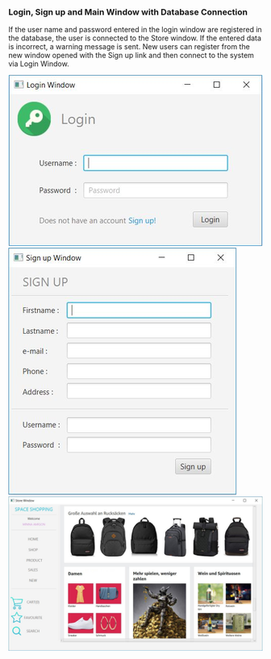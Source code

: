 ### Login, Sign up and Main Window with Database Connection
If the user name and password entered in the login window are registered in the database, the user is connected to the Store window. If the entered data is incorrect, a warning message is sent. New users can register from the new window opened with the Sign up link and then connect to the system via Login Window.

<img src="https://github.com/bariscalis/Login-Sign-up-and-Database-Connection/blob/master/images/Login.JPG">

<img src="https://github.com/bariscalis/Login-Sign-up-and-Database-Connection/blob/master/images/Signup.JPG">

<img src="https://github.com/bariscalis/Login-Sign-up-and-Database-Connection/blob/master/images/Store.JPG">
